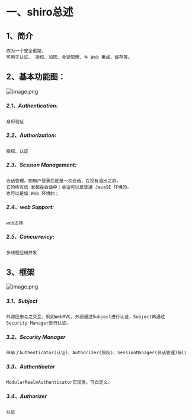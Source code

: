 # 一、shiro总述 
## 1、简介
    作为一个安全框架。
    可用于认证、 授权、加密、会话管理、与 Web 集成、缓存等。
## 2、基本功能图：
![image.png](https://i.loli.net/2019/10/29/2i4QPAGSRXC5Bo8.png)
##### 2.1、Authentication:
    身份验证
##### 2.2、Authorization:
    授权、认证
##### 2.3、Session Management:
    会话管理，即用户登录后就是一次会话，在没有退出之前，  
    它的所有信 息都在会话中；会话可以是普通 JavaSE 环境的， 
    也可以是如 Web 环境的；
##### 2.4、web Support:
    web支持
##### 2.5、Concurrency:
    多线程应用并发

## 3、框架
 ![image.png](https://i.loli.net/2019/10/29/9QW4irFp5kuUZ7g.png)  
##### 3.1、Subject 
	外部应用与之交互，例如WebMVC。外部通过Subject进行认证，Subject再通过  
    Security Manager进行认证。
##### 3.2、Security Manager  
    继承了Authenticator(认证)、Authorizer(授权)、SessionManager(会话管理)接口
##### 3.3、Authenticator
    ModularRealmAuthenticator实现类。可自定义。
##### 3.4、Authorizer
    认证